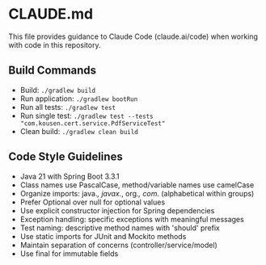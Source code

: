 # CLAUDE.md

This file provides guidance to Claude Code (claude.ai/code) when working with code in this repository.

## Build Commands
- Build: `./gradlew build`
- Run application: `./gradlew bootRun`
- Run all tests: `./gradlew test`
- Run single test: `./gradlew test --tests "com.kousen.cert.service.PdfServiceTest"`
- Clean build: `./gradlew clean build`

## Code Style Guidelines
- Java 21 with Spring Boot 3.3.1
- Class names use PascalCase, method/variable names use camelCase
- Organize imports: java.*, javax.*, org.*, com.* (alphabetical within groups)
- Prefer Optional<T> over null for optional values
- Use explicit constructor injection for Spring dependencies
- Exception handling: specific exceptions with meaningful messages
- Test naming: descriptive method names with 'should' prefix
- Use static imports for JUnit and Mockito methods
- Maintain separation of concerns (controller/service/model)
- Use final for immutable fields
